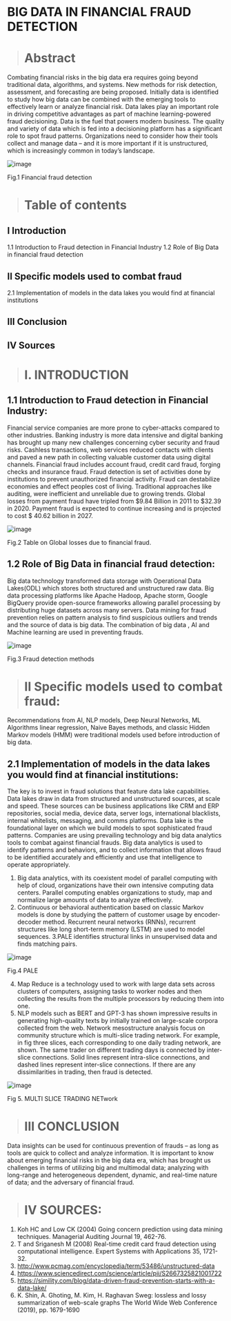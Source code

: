# BIG DATA IN FINANCIAL FRAUD DETECTION
> # Abstract
Combating financial risks in the big data era requires going beyond traditional data, algorithms, and systems. New methods for risk detection, assessment, and forecasting are being proposed. Initially data is identified to study how big data can be combined with the emerging tools to effectively learn or analyze financial risk.
Data lakes play an important role in driving competitive advantages as part of machine learning-powered fraud decisioning. Data is the fuel that powers modern business. The quality and variety of data which is fed into a decisioning platform has a significant role to spot fraud patterns. Organizations need to consider how their tools collect and manage data – and it is more important if it is unstructured, which is increasingly common in today’s landscape.

![image](https://user-images.githubusercontent.com/78320047/166181569-183ded41-9e67-4ccf-a4f6-ab28efd5dd7f.png)

Fig.1 Financial fraud detection

> # Table of contents
## I  Introduction
1.1 Introduction to Fraud detection in Financial Industry
1.2 Role of Big Data in financial fraud detection
## II Specific models used to combat fraud
2.1 Implementation of models in the data lakes you would find at financial institutions
## III Conclusion
## IV Sources


> # I. INTRODUCTION

## 1.1 Introduction to Fraud detection in Financial Industry:
Financial service companies are more prone to cyber-attacks compared to other industries. Banking industry is more data intensive and digital banking has brought up many new challenges concerning cyber security and fraud risks. Cashless transactions, web services reduced contacts with clients and paved a new path in collecting valuable customer data using digital channels. Financial fraud includes account fraud, credit card fraud, forging checks and insurance fraud. 
Fraud detection is set of activities done  by institutions to prevent unauthorized financial activity. Fraud can destabilize economies and effect peoples cost of living. Traditional approaches like auditing, were inefficient and unreliable due to growing trends. 
Global losses from payment fraud have tripled from $9.84 Billion in 2011 to $32.39 in 2020. Payment fraud is expected to continue increasing and is projected to cost $ 40.62 billion in 2027. 

![image](https://user-images.githubusercontent.com/78320047/166181634-5fda9bd3-a0a9-4e23-b2f0-c84c715d28d1.png)

Fig.2 Table on Global losses due to financial fraud.

## 1.2 Role of Big Data in financial fraud detection:
 Big data technology transformed data storage with Operational Data Lakes(ODL) which stores both structured and unstructured raw data. Big data processing platforms like Apache Hadoop, Apache storm, Google BigQuery provide open-source frameworks allowing parallel processing by distributing huge datasets across many servers. Data mining for fraud prevention relies on pattern analysis to find suspicious outliers and trends and the source of data is big data. The combination of big data , AI and Machine learning are used in preventing frauds.

 ![image](https://user-images.githubusercontent.com/78320047/166181726-7c668abc-b154-49a7-b474-13266fc1542e.png)

Fig.3 Fraud detection methods

> # II Specific models used to combat fraud:
 Recommendations from AI, NLP models, Deep Neural Networks, ML Algorithms linear regression, Naive Bayes methods, and classic Hidden Markov models (HMM) were traditional models used before introduction of big data. 
## 2.1 Implementation of models in the data lakes you would find at financial institutions: 
The key is to invest in fraud solutions that feature data lake capabilities. Data lakes draw in data from structured and unstructured sources, at scale and speed. These sources can be business applications like CRM and ERP repositories, social media, device data, server logs, international blacklists, internal whitelists, messaging, and comms platforms.
Data lake is the foundational layer on which we build  models to spot sophisticated fraud patterns. Companies are using prevailing technology and big data analytics tools to combat against financial frauds. Big data analytics is used to identify patterns and behaviors, and to collect information that allows fraud to be identified accurately and efficiently and use that intelligence to operate appropriately. 
1.  Big data analytics, with its coexistent model of parallel computing with help  of  cloud, organizations have their own intensive computing data centers. Parallel computing enables organizations to study, map and normalize large amounts of data to analyze effectively.
2. Continuous or behavioral authentication  based on classic Markov models is done by  studying the pattern of customer usage by encoder-decoder method. Recurrent neural networks (RNNs), recurrent structures like long short-term memory (LSTM) are used to model sequences.
3.PALE identifies structural links in unsupervised data and finds matching pairs. 

![image](https://user-images.githubusercontent.com/78320047/166181750-5ee4dc25-6747-4f20-a816-0cfd19945405.png)

Fig.4 PALE

4. Map Reduce is a technology used to work with large data sets across clusters of computers, assigning tasks to worker nodes and then collecting the results from the multiple processors by reducing them into one.
5. NLP models such as BERT and GPT-3 has shown impressive results in generating high-quality texts by initially trained on large-scale corpora collected from the web. Network mesostructure analysis focus on community structure which is multi-slice trading network.  For example, in fig three slices, each corresponding to one daily trading network, are shown. The same trader on different trading days is connected by inter-slice connections. Solid lines represent intra-slice connections, and dashed lines represent inter-slice connections. If there are any dissimilarities in trading, then fraud is detected.

![image](https://user-images.githubusercontent.com/78320047/166181787-1e183aaa-62f3-4666-bbdb-0b13aa7b8567.png)

Fig 5. MULTI SLICE TRADING NETwork

> # III CONCLUSION

 Data insights can be used for continuous prevention of frauds – as long as tools are quick to collect and analyze information. It is important to know about emerging financial risks in the big data era, which has brought us challenges in terms of utilizing big and multimodal data; analyzing with long-range and heterogeneous dependent, dynamic, and real-time nature of data; and the adversary of financial fraud.

> # IV SOURCES:

1. Koh HC and Low CK (2004) Going concern prediction using data mining techniques. Managerial Auditing Journal 19, 462-76.
2. T and Sriganesh M (2008) Real-time credit card fraud detection using computational intelligence. Expert Systems with Applications 35, 1721-32.
3. http://www.pcmag.com/encyclopedia/term/53486/unstructured-data
4. https://www.sciencedirect.com/science/article/pii/S2667325821001722
5. https://simility.com/blog/data-driven-fraud-prevention-starts-with-a-data-lake/
6. K. Shin, A. Ghoting, M. Kim, H. Raghavan
Sweg: lossless and lossy summarization of web-scale graphs
The World Wide Web Conference (2019), pp. 1679-1690



